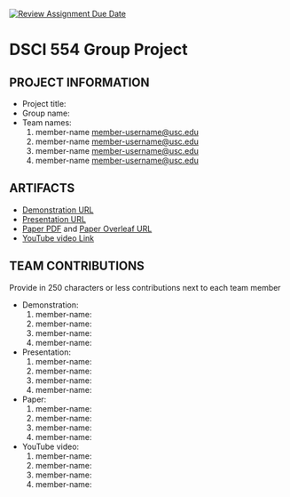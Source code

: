 [![Review Assignment Due Date](https://classroom.github.com/assets/deadline-readme-button-22041afd0340ce965d47ae6ef1cefeee28c7c493a6346c4f15d667ab976d596c.svg)](https://classroom.github.com/a/zCmYDy35)
# DSCI 554 Group Project

## PROJECT INFORMATION

- Project title:
- Group name:
- Team names:
  1. member-name member-username@usc.edu
  2. member-name member-username@usc.edu
  3. member-name member-username@usc.edu
  4. member-name member-username@usc.edu

## ARTIFACTS

- [Demonstration URL](<demo-url>)
- [Presentation URL](<presentation-pdf-url>)
- [Paper PDF](<article-pdf-url>) and [Paper Overleaf URL](<overleaf-article-url>)
- [YouTube video Link](<youtube-video-url>)

## TEAM CONTRIBUTIONS

Provide in 250 characters or less contributions next to each team member
- Demonstration:
  1. member-name: 
  2. member-name:
  3. member-name:
  4. member-name:
- Presentation:
  1. member-name: 
  2. member-name:
  3. member-name:
  4. member-name: 
- Paper:
  1. member-name: 
  2. member-name:
  3. member-name:
  4. member-name:
- YouTube video:
  1. member-name: 
  2. member-name:
  3. member-name:
  4. member-name:
